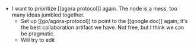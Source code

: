- I want to prioritize [[agora protocol]] again. The node is a mess, too many ideas jumbled together.
	- Set up [[go/agora-protocol]] to point to the [[google doc]] again; it's the best collaboration artifact we have. Not free, but I think we can be pragmatic.
	- Will try to edit